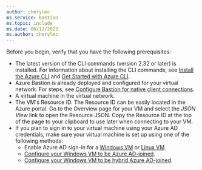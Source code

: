 ```yaml
---
author: cherylmc
ms.service: bastion
ms.topic: include
ms.date: 06/12/2023
ms.author: cherylmc
---
```

Before you begin, verify that you have the following prerequisites:

* The latest version of the CLI commands (version 2.32 or later) is installed. For information about installing the CLI commands, see [Install the Azure CLI](/cli/azure/install-azure-cli) and [Get Started with Azure CLI](/cli/azure/get-started-with-azure-cli).
* Azure Bastion is already deployed and configured for your virtual network. For steps, see [Configure Bastion for native client connections](../articles/bastion/native-client.md).
* A virtual machine in the virtual network.
* The VM's Resource ID. The Resource ID can be easily located in the Azure portal. Go to the Overview page for your VM and select the *JSON View* link to open the Resource JSON. Copy the Resource ID at the top of the page to your clipboard to use later when connecting to your VM.
* If you plan to sign in to your virtual machine using your Azure AD credentials, make sure your virtual machine is set up using one of the following methods:
  * Enable Azure AD sign-in for a [Windows VM](../articles/active-directory/devices/howto-vm-sign-in-azure-ad-windows.md) or [Linux VM](../articles/active-directory/devices/howto-vm-sign-in-azure-ad-linux.md).
  * [Configure your Windows VM to be Azure AD-joined](../articles/active-directory/devices/concept-azure-ad-join.md).
  * [Configure your Windows VM to be hybrid Azure AD-joined](../articles/active-directory/devices/concept-azure-ad-join-hybrid.md).